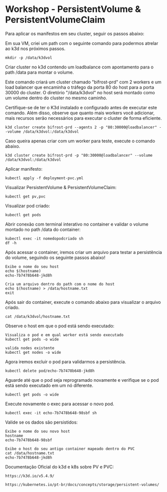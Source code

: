 # Workshop - PersistentVolume & PersistentVolumeClaim


Para aplicar os manifestos em seu cluster, seguir os passos abaixo:
 
Em sua VM, criei um path com o seguinte comando para podermos atrelar ao k3d nos próximos passos.
```
mkdir -p /data/k3dvol
```

Criar cluster no k3d contendo um loadbalance com apontamento para o path /data para montar o volume.

Este comando criará um cluster chamado "bifrost-prd" com 2 workers e um load balancer que encaminha o tráfego da porta 80 do host para a porta 30000 do cluster.
O diretório "/data/k3dvol" no host será montado como um volume dentro do cluster no mesmo caminho.

Certifique-se de ter o K3d instalado e configurado antes de executar este comando. Além disso, observe que quanto mais workers você adicionar, mais recursos serão necessários para executar o cluster de forma eficiente. 
```
k3d cluster create bifrost-prd --agents 2 -p "80:30000@loadbalancer" --volume /data/k3dvol:/data/k3dvol
```

Caso queira apenas criar com um worker para teste, execute o comando abaixo.
```
k3d cluster create bifrost-prd -p "80:30000@loadbalancer" --volume /data/k3dvol:/data/k3dvol
```

Aplicar manifesto:
```
kubectl apply -f deployment-pvc.yml
```

Visualizar PersistentVolume & PersistentVolumeClaim:
```
kubectl get pv,pvc
```

Visualizar pod criado:
```
kubectl get pods
```

Abrir conexão com terminal interativo no container e validar o volume montado no path /data do container:
```
kubectl exec -it nomedopodcriado sh
df -h
```

Após acessar o container, iremos criar um arquivo para testar a persistência do volume, seguindo os seguinte passos abaixo!
```
Exibe o nome do seu host
echo $(hostname)
echo-7b7478b648-jkd8h

Cria um arquivo dentro do path com o nome do host
echo $(hostname) > /data/hostname.txt
exit
```

Após sair do container, execute o comando abaixo para visualizar o arquivo criado.
```
cat /data/k3dvol/hostname.txt
```

Observe o host em que o pod está sendo executado:
```
Visualiza o pod e em qual worker está sendo executado
kubectl get pods -o wide

valida nodes existente
kubectl get nodes -o wide
```

Agora iremos excluir o pod para validarmos a persistência.
```
kubectl delete pod/echo-7b7478b648-jkd8h
```

Aguarde até que o pod seja reprogramado novamente e verifique se o pod está sendo executado em um nó diferente.
```
kubectl get pods -o wide
```

Execute novamente o exec para acessar o novo pod.
```
kubectl exec -it echo-7b7478b648-98sbf sh
```

Valide se os dados são persistidos:
```
Exibe o nome do seu novo host
hostname
echo-7b7478b648-98sbf

Exibe o host do seu antigo container mapeado dentro do PVC 
cat /data/hostname.txt
echo-7b7478b648-jkd8h
```

Documentação Oficial do k3d e k8s sobre PV e PVC:
```
https://k3d.io/v5.4.9/

https://kubernetes.io/pt-br/docs/concepts/storage/persistent-volumes/
```
